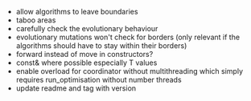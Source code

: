 - allow algorithms to leave boundaries  
- taboo areas  
- carefully check the evolutionary behaviour  
- evolutionary mutations won't check for borders (only relevant if the algorithms should have to stay within their borders)  
- forward instead of move in constructors?
- const& where possible especially T values
- enable overload for coordinator without multithreading which simply requires run_optimisation without number threads
- update readme and tag with version
